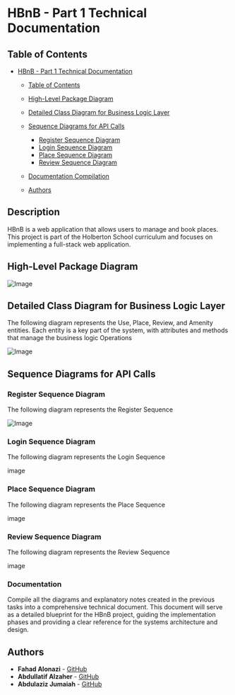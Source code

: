 # HBnB - Part 1 Technical Documentation

## Table of Contents
- [HBnB - Part 1 Technical Documentation](#hbnb---part-1)
  - [Table of Contents](#table-of-contents)
  - [High-Level Package Diagram](#High-Level-Package-Diagram)
  - [Detailed Class Diagram for Business Logic Layer](#Detailed-Class-Diagram-for-Business-Logic-Layer)
  - [Sequence Diagrams for API Calls](#Sequence-Diagrams-for-API-Calls)
	- [Register Sequence Diagram](#Register-Sequence-Diagram)
	- [Login Sequence Diagram](#Login-Sequence-Diagram)
	- [Place Sequence Diagram](#Place-Sequence-Diagram)
	- [Review Sequence Diagram](#Review-Sequence-Diagram)

  - [Documentation Compilation](#documentation)
  - [Authors](#authors)

## Description
HBnB is a web application that allows users to manage and book places. This project is part of the Holberton School curriculum and focuses on implementing a full-stack web application.

## High-Level Package Diagram

![Image](https://github.com/user-attachments/assets/643d2d71-8ecc-4fb8-840c-8d6c880099fc)

## Detailed Class Diagram for Business Logic Layer
The following diagram represents the Use, Place, Review, and Amenity entities. Each entity is a key part of the system, with attributes and methods that manage the business logic Operations

![Image](https://github.com/user-attachments/assets/3714b354-cf7c-495b-bfef-b84d3ed2936b)


## Sequence Diagrams for API Calls

### Register Sequence Diagram

The following diagram represents the Register Sequence

![Image](https://github.com/user-attachments/assets/1fd5c3b7-9cf5-489e-ba98-cb7f7156d052)

### Login Sequence Diagram

The following diagram represents the Login Sequence

image

### Place Sequence Diagram

The following diagram represents the Place Sequence

image

### Review Sequence Diagram

The following diagram represents the Review Sequence

image

### Documentation
Compile all the diagrams and explanatory notes created in the previous tasks into a comprehensive technical document. This document will serve as a detailed blueprint for the HBnB project, guiding the implementation phases and providing a clear reference for the systems architecture and design.


## Authors
- **Fahad Alonazi** - [GitHub](https://github.com/Froot1)
- **Abdullatif Alzaher** - [GitHub](https://github.com/)
- **Abdulaziz Jumaiah** - [GitHub](https://github.com/)
